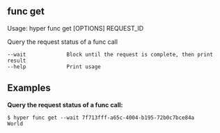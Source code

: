## func get

  Usage: hyper func get [OPTIONS] REQUEST_ID

  Query the request status of a func call

    --wait             Block until the request is complete, then print result
    --help             Print usage

## Examples

**Query the request status of a func call:**

    $ hyper func get --wait 7f713fff-a65c-4004-b195-72b0c7bce84a
    World
